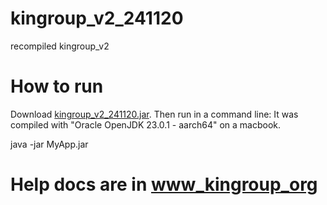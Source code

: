 # kingroup_v2_241120
recompiled kingroup_v2

# How to run
Download [kingroup_v2_241120.jar](kingroup_v2_241120.jar). 
Then run in a command line:
It was compiled with "Oracle OpenJDK 23.0.1 - aarch64" on a macbook.

java -jar MyApp.jar

# Help docs are in [www_kingroup_org](www_kingroup_org)